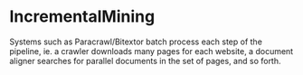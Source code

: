 # IncrementalMining
Systems such as Paracrawl/Bitextor batch process each step of the pipeline, ie. a crawler downloads many pages for each website, a document aligner searches for parallel documents in the set of pages, and so forth.
